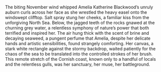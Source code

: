 The biting November wind whipped Amelia Katherine Blackwood’s unruly auburn curls across her face as she wrestled the heavy easel onto the windswept clifftop.  Salt spray stung her cheeks, a familiar kiss from the unforgiving North Sea. Below, the jagged teeth of the rocks gnawed at the churning grey water, a relentless symphony of nature’s power that both terrified and inspired her.  The air hung thick with the scent of brine and decaying seaweed, a pungent perfume that Amelia, despite her delicate hands and artistic sensibilities, found strangely comforting.  Her canvas, a stark white rectangle against the stormy backdrop, waited patiently for the chaos of the sea to be translated into the controlled strokes of her brush.  This remote stretch of the Cornish coast, known only to a handful of locals and the relentless gulls, was her sanctuary, her muse, her battleground.

